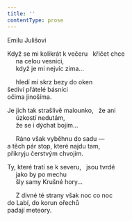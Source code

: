 ```yaml
---
title: ''
contentType: prose
---
```


Emilu Julišovi

Když se mi kolikrát k večeru   křičet chce  
     na celou vesnici,  
     když je mi nejvíc zima…

     hledí mi skrz bezy do oken  
šediví přátelé básníci  
očima jinošíma.

Je jich tak strašlivě malounko,   že ani  
     úzkostí nedutám,  
     že se i dýchat bojím…

     Ráno však vyběhnu do sadu —  
a těch pár stop, které najdu tam,  
přikryju čerstvým chvojím.

Ty, které tratí se k severu,   jsou tvrdé  
     jako by po mechu  
     šly samy Krušné hory…

     Z divné té strany však noc co noc  
do Labí, do korun ořechů  
padají meteory.
